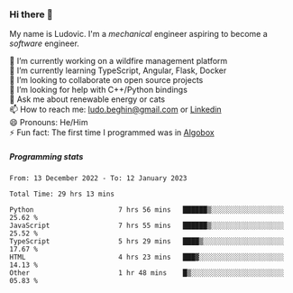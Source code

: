 ### Hi there 👋

My name is Ludovic. I'm a *mechanical* engineer aspiring to become a *software* engineer.

 🔭 I’m currently working on a wildfire management platform<br/>
 🌱 I’m currently learning TypeScript, Angular, Flask, Docker<br/>
 👯 I’m looking to collaborate on open source projects<br/>
 🤔 I’m looking for help with C++/Python bindings<br/>
 💬 Ask me about renewable energy or cats<br/>
 📫 How to reach me: ludo.beghin@gmail.com or [Linkedin](https://www.linkedin.com/in/ludovic-beghin/)<br/>
 😄 Pronouns: He/Him<br/>
 ⚡ Fun fact: The first time I programmed was in [Algobox](https://fr.wikipedia.org/wiki/Algobox)<br/>

##### Programming stats
<!--START_SECTION:waka-->

```text
From: 13 December 2022 - To: 12 January 2023

Total Time: 29 hrs 13 mins

Python                     7 hrs 56 mins   ██████▒░░░░░░░░░░░░░░░░░░   25.62 %
JavaScript                 7 hrs 55 mins   ██████▒░░░░░░░░░░░░░░░░░░   25.52 %
TypeScript                 5 hrs 29 mins   ████▒░░░░░░░░░░░░░░░░░░░░   17.67 %
HTML                       4 hrs 23 mins   ███▓░░░░░░░░░░░░░░░░░░░░░   14.13 %
Other                      1 hr 48 mins    █▒░░░░░░░░░░░░░░░░░░░░░░░   05.83 %
```

<!--END_SECTION:waka-->
